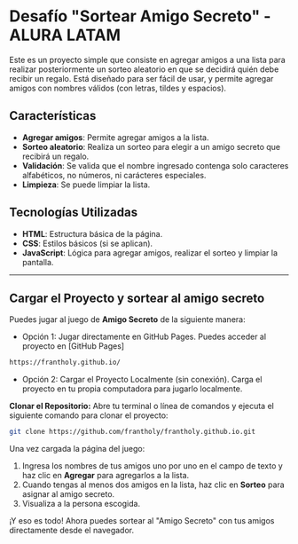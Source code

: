 # Desafío "Sortear Amigo Secreto" - ALURA LATAM

Este es un proyecto simple que consiste en agregar amigos a una lista para realizar posteriormente un sorteo aleatorio en que se decidirá quién debe recibir un regalo. Está diseñado para ser fácil de usar, y permite agregar amigos con nombres válidos (con letras, tildes y espacios).


## Características

- **Agregar amigos**: Permite agregar amigos a la lista.
- **Sorteo aleatorio**: Realiza un sorteo para elegir a un amigo secreto que recibirá un regalo.
- **Validación**: Se valida que el nombre ingresado contenga solo caracteres alfabéticos, no números, ni carácteres especiales.
- **Limpieza**: Se puede limpiar la lista.

## Tecnologías Utilizadas

- **HTML**: Estructura básica de la página.
- **CSS**: Estilos básicos (si se aplican).
- **JavaScript**: Lógica para agregar amigos, realizar el sorteo y limpiar la pantalla.

------

## Cargar el Proyecto y sortear al amigo secreto

Puedes jugar al juego de **Amigo Secreto** de la siguiente manera:

* Opción 1: Jugar directamente en GitHub Pages.
Puedes acceder al proyecto en [GitHub Pages]
```bash
https://frantholy.github.io/
```
* Opción 2: Cargar el Proyecto Localmente (sin conexión).
Carga el proyecto en tu propia computadora para jugarlo localmente.

**Clonar el Repositorio:**
   Abre tu terminal o línea de comandos y ejecuta el siguiente comando para clonar el proyecto:

   ```bash
   git clone https://github.com/frantholy/frantholy.github.io.git
```

Una vez cargada la página del juego:

1. Ingresa los nombres de tus amigos uno por uno en el campo de texto y haz clic en **Agregar** para agregarlos a la lista.
2. Cuando tengas al menos dos amigos en la lista, haz clic en **Sorteo** para asignar al amigo secreto.
3. Visualiza a la persona escogida.

¡Y eso es todo! Ahora puedes sortear al "Amigo Secreto" con tus amigos directamente desde el navegador.
